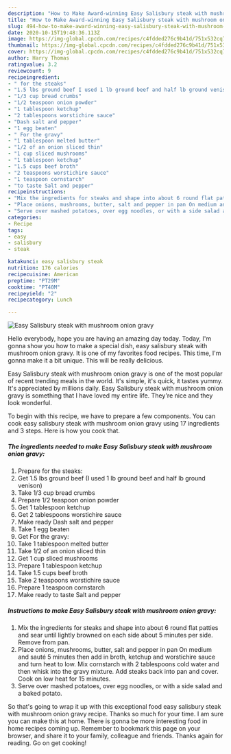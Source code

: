 ```yaml
---
description: "How to Make Award-winning Easy Salisbury steak with mushroom onion gravy"
title: "How to Make Award-winning Easy Salisbury steak with mushroom onion gravy"
slug: 494-how-to-make-award-winning-easy-salisbury-steak-with-mushroom-onion-gravy
date: 2020-10-15T19:48:36.113Z
image: https://img-global.cpcdn.com/recipes/c4fdded276c9b41d/751x532cq70/easy-salisbury-steak-with-mushroom-onion-gravy-recipe-main-photo.jpg
thumbnail: https://img-global.cpcdn.com/recipes/c4fdded276c9b41d/751x532cq70/easy-salisbury-steak-with-mushroom-onion-gravy-recipe-main-photo.jpg
cover: https://img-global.cpcdn.com/recipes/c4fdded276c9b41d/751x532cq70/easy-salisbury-steak-with-mushroom-onion-gravy-recipe-main-photo.jpg
author: Harry Thomas
ratingvalue: 3.2
reviewcount: 9
recipeingredient:
- " for the steaks"
- "1.5 lbs ground beef I used 1 lb ground beef and half lb ground venison"
- "1/3 cup bread crumbs"
- "1/2 teaspoon onion powder"
- "1 tablespoon ketchup"
- "2 tablespoons worstichire sauce"
- "Dash salt and pepper"
- "1 egg beaten"
- " For the gravy"
- "1 tablespoon melted butter"
- "1/2 of an onion sliced thin"
- "1 cup sliced mushrooms"
- "1 tablespoon ketchup"
- "1.5 cups beef broth"
- "2 teaspoons worstichire sauce"
- "1 teaspoon cornstarch"
- "to taste Salt and pepper"
recipeinstructions:
- "Mix the ingredients for steaks and shape into about 6 round flat patties and sear until lightly browned on each side about 5 minutes per side. Remove from pan."
- "Place onions, mushrooms, butter, salt and pepper in pan On medium and sauté 5 minutes then add in broth, ketchup and worstichire sauce and turn heat to low. Mix cornstarch with 2 tablespoons cold water and then whisk into the gravy mixture. Add steaks back into pan and cover. Cook on low heat for 15 minutes."
- "Serve over mashed potatoes, over egg noodles, or with a side salad and a baked potato."
categories:
- Recipe
tags:
- easy
- salisbury
- steak

katakunci: easy salisbury steak 
nutrition: 176 calories
recipecuisine: American
preptime: "PT29M"
cooktime: "PT40M"
recipeyield: "2"
recipecategory: Lunch

---
```



![Easy Salisbury steak with mushroom onion gravy](https://img-global.cpcdn.com/recipes/c4fdded276c9b41d/751x532cq70/easy-salisbury-steak-with-mushroom-onion-gravy-recipe-main-photo.jpg)

Hello everybody, hope you are having an amazing day today. Today, I'm gonna show you how to make a special dish, easy salisbury steak with mushroom onion gravy. It is one of my favorites food recipes. This time, I'm gonna make it a bit unique. This will be really delicious.

Easy Salisbury steak with mushroom onion gravy is one of the most popular of recent trending meals in the world. It's simple, it's quick, it tastes yummy. It's appreciated by millions daily. Easy Salisbury steak with mushroom onion gravy is something that I have loved my entire life. They're nice and they look wonderful.




To begin with this recipe, we have to prepare a few components. You can cook easy salisbury steak with mushroom onion gravy using 17 ingredients and 3 steps. Here is how you cook that.

<!--inarticleads1-->

##### The ingredients needed to make Easy Salisbury steak with mushroom onion gravy:

1. Prepare  for the steaks:
1. Get 1.5 lbs ground beef (I used 1 lb ground beef and half lb ground venison)
1. Take 1/3 cup bread crumbs
1. Prepare 1/2 teaspoon onion powder
1. Get 1 tablespoon ketchup
1. Get 2 tablespoons worstichire sauce
1. Make ready Dash salt and pepper
1. Take 1 egg beaten
1. Get  For the gravy:
1. Take 1 tablespoon melted butter
1. Take 1/2 of an onion sliced thin
1. Get 1 cup sliced mushrooms
1. Prepare 1 tablespoon ketchup
1. Take 1.5 cups beef broth
1. Take 2 teaspoons worstichire sauce
1. Prepare 1 teaspoon cornstarch
1. Make ready to taste Salt and pepper




<!--inarticleads2-->

##### Instructions to make Easy Salisbury steak with mushroom onion gravy:

1. Mix the ingredients for steaks and shape into about 6 round flat patties and sear until lightly browned on each side about 5 minutes per side. Remove from pan.
1. Place onions, mushrooms, butter, salt and pepper in pan On medium and sauté 5 minutes then add in broth, ketchup and worstichire sauce and turn heat to low. Mix cornstarch with 2 tablespoons cold water and then whisk into the gravy mixture. Add steaks back into pan and cover. Cook on low heat for 15 minutes.
1. Serve over mashed potatoes, over egg noodles, or with a side salad and a baked potato.




So that's going to wrap it up with this exceptional food easy salisbury steak with mushroom onion gravy recipe. Thanks so much for your time. I am sure you can make this at home. There is gonna be more interesting food in home recipes coming up. Remember to bookmark this page on your browser, and share it to your family, colleague and friends. Thanks again for reading. Go on get cooking!
